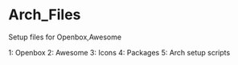 # Arch_Files
Setup files for Openbox,Awesome

1: Openbox
2: Awesome
3: Icons
4: Packages
5: Arch setup scripts
